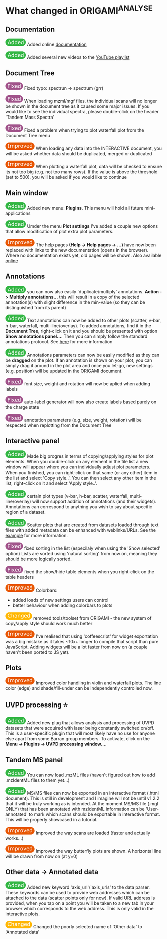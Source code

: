 # What changed in ORIGAMI<sup>ANALYSE</sup>

## Documentation

![Added](img/added.png) Added online [documentation](https://lukasz-migas.github.io/ORIGAMI/)

![Added](img/added.png) Added several new videos to the [YouTube playlist](https://www.youtube.com/playlist?list=PLrPB7zfH4WXMYa5CN9qDtl-G-Ax_L6AK8)

## Document Tree

![Fixed](img/fixed.png) Fixed typo: spectrun -> spectrum (grr)

![Fixed](img/fixed.png) When loading mzml/mgf files, the individual scans will no longer be shown in the document tree as it caused some major issues. If you would like to see the individual spectra, please double-click on the header 'Tandem Mass Spectra'

![Fixed](img/fixed.png) Fixed a problem when trying to plot waterfall plot from the Document Tree menu

![Improved](img/improved.png) When loading any data into the INTERACTIVE document, you will be asked whether data should be duplicated, merged or duplicated

![Improved](img/improved.png) When plotting a waterfall plot, data will be checked to ensure its not too big (e.g. not too many rows). If the value is above the threshold (set to 500), you will be asked if you would like to continue

## Main window

![Added](img/added.png) Added new menu: **Plugins**. This menu will hold all future mini-applications

![Added](img/added.png) Umder the menu **Plot settings** I've added a couple new options that allow modification of plot extra plot parameters.

![Improved](img/improved.png) The help pages **(Help -> Help pages -> ...)** have now been replaced with links to the new documentation (opens in the browser). Where no documentation exists yet, old pages will be shown. Also available [online](https://origami.lukasz-migas.com)

## Annotations

![Added](img/added.png) you can now also easily 'duplicate/multiply' annotations. **Action -> Multiply annotations...** this will result in a copy of the selected annotation(s) with slight difference in the min-value (so they can be distinguished from its parent)

![Added](img/added.png) Text annotations can now be added to other plots (scatter, v-bar, h-bar, waterfall, multi-line/overlay). To added annotations, find it in the **Document Tree**, right-click on it and you should be presented with option **Show annotations panel...**. Then you can simply follow the standard annotations protocol. See [here](https://origami.lukasz-migas.com/user-guide/processing/mass-spectra-annotation.html) for more information

![Added](img/added.png) Annotations parameters can now be easily modified as they can be **dragged** on the plot. If an annotation is shown on your plot, you can simply drag it around in the plot area and once you let-go, new settings (e.g. position) will be updated in the ORIGAMI document.

![Fixed](img/fixed.png) font size, weight and rotation will now be aplied when adding labels

![Fixed](img/fixed.png) auto-label generator will now also create labels based purely on the charge state

![Fixed](img/fixed.png) annotation parameters (e.g. size, weight, rotation) will be respected when replotting from the Document Tree

## Interactive panel

![Added](img/added.png) Made big progres in terms of copying/applying styles for plot elements. When you
double-click on any element in the file list a new window will appear where you can individually adjust plot parameters. When you finished, you can right-click on that same (or any other) item in the list and select 'Copy style..'.  You can then select any other item in the list, right-click on it and select 'Apply style..'.

![Added](img/added.png) certain plot types (v-bar, h-bar, scatter, waterfall, multi-line/overlay) will now support addition of annotations (and their widgets). Annotations can correspond to anything you wish to say about specific region of a dataset.

![Added](img/added.png) Scatter plots that are created from datasets loaded through text files with added metadata can be enhanced with weblinks/URLs. See the [example](https://origami.lukasz-migas.com/interactive-examples/ccs-compendium.html) for more information.

![Fixed](img/fixed.png) fixed sorting in the list (especilaly when using the 'Show selected' option) Lists are sorted using 'natural sorting' from now on, meaning they should be more logically sorted.

![Fixed](img/fixed.png) fixed the show/hide table elements when you right-click on the table headers

![Improved](img/improved.png) Colorbars:

* added loads of new settings users can control
* better behaviour when adding colorbars to plots

![Changed](img/changed.png) removed tools/toolset from ORIGAMI - the new system of copy/apply style should work much better

![Improved](img/improved.png) I've realised that using 'coffeescript' for widget exportation was a big mistake as it takes ~10x+ longer to compile that script than pure JavaScript. Adding widgets will be a lot faster from now on (a couple haven't been ported to JS yet).

## Plots

![Improved](img/improved.png) Improved color handling in violin and waterfall plots. The line color (edge) and shade/fill-under can be independently controlled now.

## UVPD processing :star:

![Added](img/added.png) Added new plug that allows analysis and processing of UVPD datasets that were acquired with laser being constantly switched on/off. This is a user-specific plugin that will most likely have no use for anyone else apart from some Barran group members. To activate, click on the **Menu -> Plugins -> UVPD processing window...**.

## Tandem MS panel

![Added](img/added.png) You can now load .mzML files (haven't figured out how to add .mzIdentML files to them yet...)

![Added](img/added.png) MS/MS files can now be exported in an interactive format (.html document). This is still in development and I imagine will not be until v1.2.2 that it will be truly working as is intended. At the moment MS/MS file (.mgf ONLY) that has been annotated with mzIdentML information can be 'User-annotated' to mark which scans should be exportable in interactive format. This will be properly showcased in a tutorial.

![Improved](img/improved.png) Improved the way scans are loaded (faster and actually works...)

![Improved](img/improved.png) Improved the way butterfly plots are shown. A horizontal line will be drawn from now on (at y=0)

## Other data -> Annotated data

![Added](img/added.png) Added new keyword 'axis_url'/'axis_urls' to the data parser. These keywords can be used to provide web addresses which can be attached to the data (scatter points only for now). If valid URL address is provided, when you tap on a point you will be taken to a new tab in your browser which corresponds to the web address. This is only valid in the interactive plots.

![Changed](img/changed.png) Changed the poorly selected name of 'Other data' to 'Annotated data'